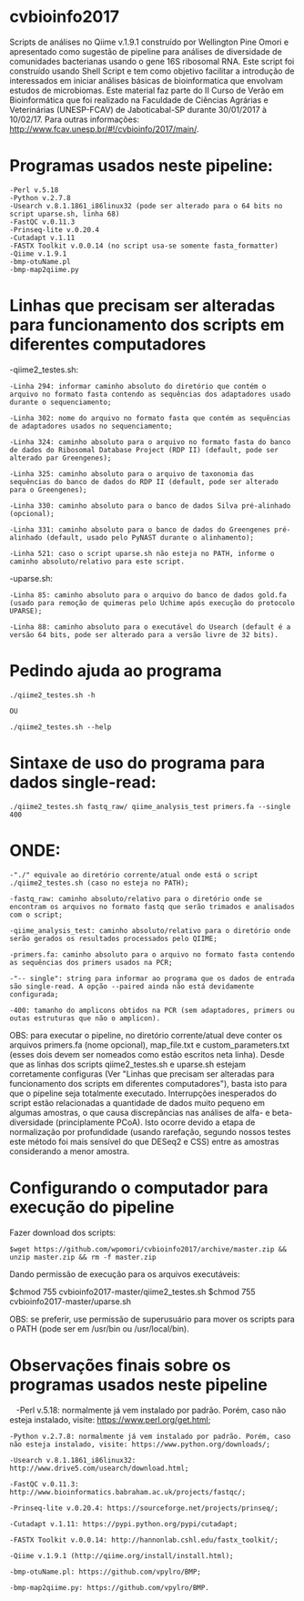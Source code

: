 # cvbioinfo2017
Scripts de análises no Qiime v.1.9.1 construído por Wellington Pine Omori e apresentado como sugestão de pipeline para análises de diversidade de comunidades bacterianas usando o gene 16S ribosomal RNA. Este script foi construído usando Shell Script e tem como objetivo facilitar a introdução de interessados em iniciar análises básicas de bioinformatica que envolvam estudos de microbiomas. Este material faz parte do II Curso de Verão em Bioinformática que foi realizado na Faculdade de Ciências Agrárias e Veterinárias (UNESP-FCAV) de Jaboticabal-SP durante 30/01/2017 à 10/02/17. Para outras informações: http://www.fcav.unesp.br/#!/cvbioinfo/2017/main/.


# Programas usados neste pipeline:

    -Perl v.5.18
    -Python v.2.7.8
    -Usearch v.8.1.1861_i86linux32 (pode ser alterado para o 64 bits no script uparse.sh, linha 68)
    -FastQC v.0.11.3
    -Prinseq-lite v.0.20.4
    -Cutadapt v.1.11
    -FASTX Toolkit v.0.0.14 (no script usa-se somente fasta_formatter)
    -Qiime v.1.9.1
    -bmp-otuName.pl
    -bmp-map2qiime.py

# Linhas que precisam ser alteradas para funcionamento dos scripts em diferentes computadores
-qiime2_testes.sh:

    -Linha 294: informar caminho absoluto do diretório que contém o arquivo no formato fasta contendo as sequências dos adaptadores usado durante o sequenciamento;
    
    -Linha 302: nome do arquivo no formato fasta que contém as sequências de adaptadores usados no sequenciamento;
    
    -Linha 324: caminho absoluto para o arquivo no formato fasta do banco de dados do Ribosomal Database Project (RDP II) (default, pode ser alterado par Greengenes);
    
    -Linha 325: caminho absoluto para o arquivo de taxonomia das sequências do banco de dados do RDP II (default, pode ser alterado para o Greengenes);
    
    -Linha 330: caminho absoluto para o banco de dados Silva pré-alinhado (opcional);
    
    -Linha 331: caminho absoluto para o banco de dados do Greengenes pré-alinhado (default, usado pelo PyNAST durante o alinhamento);
    
    -Linha 521: caso o script uparse.sh não esteja no PATH, informe o caminho absoluto/relativo para este script.
    
    
-uparse.sh:

    -Linha 85: caminho absoluto para o arquivo do banco de dados gold.fa (usado para remoção de quimeras pelo Uchime após execução do protocolo UPARSE);
    
    -Linha 88: caminho absoluto para o executável do Usearch (default é a versão 64 bits, pode ser alterado para a versão livre de 32 bits).
    
    
# Pedindo ajuda ao programa    
    
    ./qiime2_testes.sh -h
    
    OU
    
    ./qiime2_testes.sh --help


# Sintaxe de uso do programa para dados single-read:

    ./qiime2_testes.sh fastq_raw/ qiime_analysis_test primers.fa --single 400

# ONDE:

    -"./" equivale ao diretório corrente/atual onde está o script ./qiime2_testes.sh (caso no esteja no PATH);
    
    -fastq_raw: caminho absoluto/relativo para o diretório onde se encontram os arquivos no formato fastq que serão trimados e analisados com o script;
    
    -qiime_analysis_test: caminho absoluto/relativo para o diretório onde serão gerados os resultados processados pelo QIIME;
    
    -primers.fa: caminho absoluto para o arquivo no formato fasta contendo as sequências dos primers usados na PCR;
    
    -"-- single": string para informar ao programa que os dados de entrada são single-read. A opção --paired ainda não está devidamente configurada;
    
    -400: tamanho do amplicons obtidos na PCR (sem adaptadores, primers ou outas estruturas que não o amplicon).
    
    
OBS: para executar o pipeline, no diretório corrente/atual deve conter os arquivos primers.fa (nome opcional), map_file.txt e custom_parameters.txt (esses dois devem ser nomeados como estão escritos neta linha). Desde que as linhas dos scripts qiime2_testes.sh e uparse.sh estejam corretamente configuras (Ver "Linhas que precisam ser alteradas para funcionamento dos scripts em diferentes computadores"), basta isto para que o pipeline seja totalmente executado.
Interrupções inesperados do script estão relacionadas a quantidade de dados muito pequeno em algumas amostras, o que causa discrepâncias nas análises de alfa- e beta-diversidade (principlamente PCoA). Isto ocorre devido a etapa de normalização por profundidade (usando rarefação, segundo nossos testes este método foi mais sensível do que DESeq2 e CSS) entre as amostras considerando a menor amostra.


# Configurando o computador para execução do pipeline

Fazer download dos scripts:

    $wget https://github.com/wpomori/cvbioinfo2017/archive/master.zip && unzip master.zip && rm -f master.zip


Dando permissão de execução para os arquivos executáveis:

$chmod 755 cvbioinfo2017-master/qiime2_testes.sh
$chmod 755 cvbioinfo2017-master/uparse.sh

OBS: se preferir, use permissão de superusuário para mover os scripts para o PATH (pode ser em /usr/bin ou /usr/local/bin).


# Observações finais sobre os programas usados neste pipeline

    -Perl v.5.18: normalmente já vem instalado por padrão. Porém, caso não esteja instalado, visite: https://www.perl.org/get.html;
	
    -Python v.2.7.8: normalmente já vem instalado por padrão. Porém, caso não esteja instalado, visite: https://www.python.org/downloads/;
	
    -Usearch v.8.1.1861_i86linux32: http://www.drive5.com/usearch/download.html;
	
    -FastQC v.0.11.3: http://www.bioinformatics.babraham.ac.uk/projects/fastqc/;
	
    -Prinseq-lite v.0.20.4: https://sourceforge.net/projects/prinseq/;
	
    -Cutadapt v.1.11: https://pypi.python.org/pypi/cutadapt;
	
    -FASTX Toolkit v.0.0.14: http://hannonlab.cshl.edu/fastx_toolkit/;
	
    -Qiime v.1.9.1 (http://qiime.org/install/install.html);
	
    -bmp-otuName.pl: https://github.com/vpylro/BMP;
	
    -bmp-map2qiime.py: https://github.com/vpylro/BMP.

